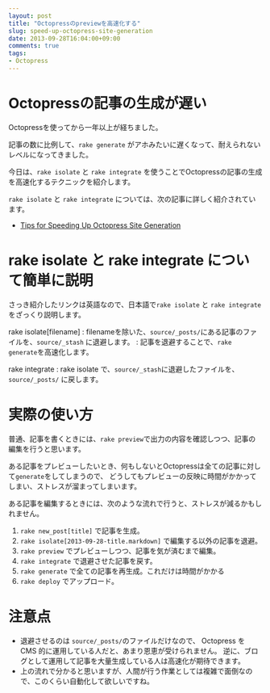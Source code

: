 ```yaml
---
layout: post
title: "Octopressのpreviewを高速化する"
slug: speed-up-octopress-site-generation
date: 2013-09-28T16:04:00+09:00
comments: true
tags:
- Octopress
---
```


# Octopressの記事の生成が遅い

Octopressを使ってから一年以上が経ちました。

記事の数に比例して、`rake generate` がアホみたいに遅くなって、耐えられないレベルになってきました。

今日は、`rake isolate` と `rake integrate` を使うことでOctopressの記事の生成を高速化するテクニックを紹介します。

<!--more-->

`rake isolate` と `rake integrate` については、次の記事に詳しく紹介されています。

* [Tips for Speeding Up Octopress Site Generation](http://blog.pixelingene.com/2011/09/tips-for-speeding-up-octopress-site-generation/)


# rake isolate と rake integrate について簡単に説明

さっき紹介したリンクは英語なので、日本語で`rake isolate` と `rake integrate`をざっくり説明します。

rake isolate[filename]
: filenameを除いた、`source/_posts/`にある記事のファイルを、`source/_stash` に退避します。
: 記事を退避することで、`rake generate`を高速化します。

rake integrate
: rake isolate で、`source/_stash`に退避したファイルを、`source/_posts/` に戻します。


# 実際の使い方

普通、記事を書くときには、`rake preview`で出力の内容を確認しつつ、記事の編集を行うと思います。

ある記事をプレビューしたいとき、何もしないとOctopressは全ての記事に対して`generate`をしてしまうので、
どうしてもプレビューの反映に時間がかかってしまい、ストレスが溜まってしまいます。

ある記事を編集するときには、次のような流れで行うと、ストレスが減るかもしれません。

1. `rake new_post[title]` で記事を生成。
2. `rake isolate[2013-09-28-title.markdown]` で編集する以外の記事を退避。
3. `rake preview` でプレビューしつつ、記事を気が済むまで編集。
4. `rake integrate` で退避させた記事を戻す。
5. `rake generate` で全ての記事を再生成。これだけは時間がかかる
6. `rake deploy` でアップロード。


# 注意点

* 退避させるのは `source/_posts/`のファイルだけなので、
  Octopress を CMS 的に運用している人だと、あまり恩恵が受けられません。
  逆に、ブログとして運用して記事を大量生成している人は高速化が期待できます。
* 上の流れで分かると思いますが、人間が行う作業としては複雑で面倒なので、このくらい自動化して欲しいですね。
